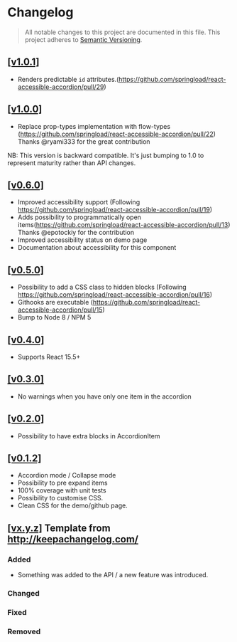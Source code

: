 Changelog
=========

> All notable changes to this project are documented in this file.
This project adheres to [Semantic Versioning](http://semver.org/spec/v2.0.0.html).

## [[v1.0.1]](https://github.com/springload/react-accessible-accordion/releases/tag/v1.0.1)

- Renders predictable `id` attributes.(https://github.com/springload/react-accessible-accordion/pull/29)

## [[v1.0.0]](https://github.com/springload/react-accessible-accordion/releases/tag/v1.0.0)

- Replace prop-types implementation with flow-types (https://github.com/springload/react-accessible-accordion/pull/22)
Thanks @ryami333 for the great contribution

NB: This version is backward compatible. It's just bumping to 1.0 to represent maturity rather than API changes.

## [[v0.6.0]](https://github.com/springload/react-accessible-accordion/releases/tag/v0.6.0)

- Improved accessibility support (Following https://github.com/springload/react-accessible-accordion/pull/19)
- Adds possibility to programmatically open items(https://github.com/springload/react-accessible-accordion/pull/13)
Thanks @epotockiy for the contribution
- Improved accessibility status on demo page
- Documentation about accessibility for this component

## [[v0.5.0]](https://github.com/springload/react-accessible-accordion/releases/tag/v0.5.0)

- Possibility to add a CSS class to hidden blocks (Following https://github.com/springload/react-accessible-accordion/pull/16)
- Githooks are executable (https://github.com/springload/react-accessible-accordion/pull/15)
- Bump to Node 8 / NPM 5

## [[v0.4.0]](https://github.com/springload/react-accessible-accordion/releases/tag/v0.4.0)

- Supports React 15.5+

## [[v0.3.0]](https://github.com/springload/react-accessible-accordion/releases/tag/v0.3.0)

- No warnings when you have only one item in the accordion

## [[v0.2.0]](https://github.com/springload/react-accessible-accordion/releases/tag/v0.2.0)

- Possibility to have extra blocks in AccordionItem

## [[v0.1.2]](https://github.com/springload/react-accessible-accordion/releases/tag/v0.1.2)

- Accordion mode / Collapse mode
- Possibility to pre expand items
- 100% coverage with unit tests
- Possibility to customise CSS.
- Clean CSS for the demo/github page.


## [[vx.y.z]](https://github.com/springload/Quicktube.js/releases/tag/x.y.z) Template from http://keepachangelog.com/

### Added

- Something was added to the API / a new feature was introduced.

### Changed

### Fixed

### Removed
